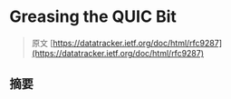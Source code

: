 # Greasing the QUIC Bit

> 原文 [https://datatracker.ietf.org/doc/html/rfc9287](https://datatracker.ietf.org/doc/html/rfc9287)

## 摘要
